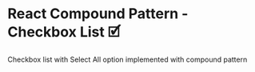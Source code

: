 # React Compound Pattern - Checkbox List 🗹

Checkbox list with Select All option implemented with compound pattern
